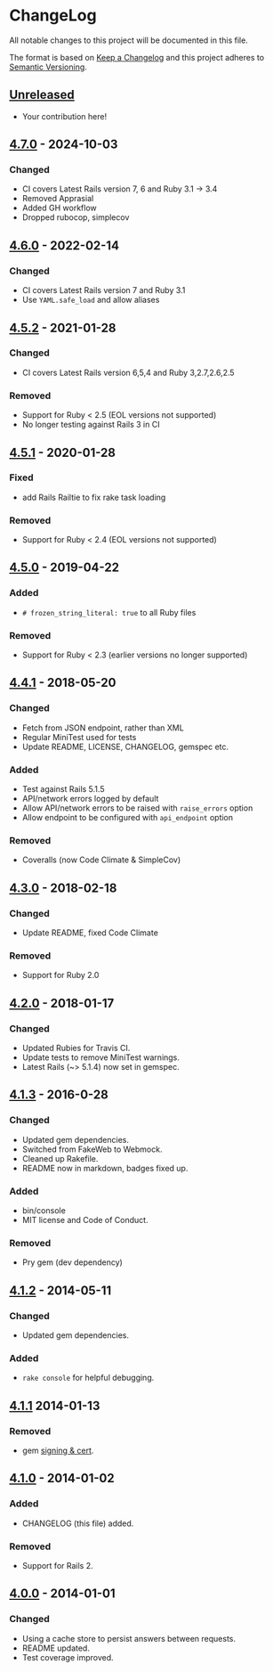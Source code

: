 # ChangeLog

All notable changes to this project will be documented in this file.

The format is based on [Keep a Changelog][KeepAChangelog] and this project
adheres to [Semantic Versioning][Semver].

## [Unreleased]

- Your contribution here!

## [4.7.0] - 2024-10-03
### Changed
- CI covers Latest Rails version 7, 6 and Ruby 3.1 -> 3.4
- Removed Apprasial
- Added GH workflow
- Dropped rubocop, simplecov

## [4.6.0] - 2022-02-14
### Changed
- CI covers Latest Rails version 7 and Ruby 3.1
- Use `YAML.safe_load` and allow aliases

## [4.5.2] - 2021-01-28
### Changed
- CI covers Latest Rails version 6,5,4 and Ruby 3,2.7,2.6,2.5
### Removed
- Support for Ruby < 2.5 (EOL versions not supported)
- No longer testing against Rails 3 in CI

## [4.5.1] - 2020-01-28
### Fixed
- add Rails Railtie to fix rake task loading
### Removed
- Support for Ruby < 2.4 (EOL versions not supported)

## [4.5.0] - 2019-04-22
### Added
- `# frozen_string_literal: true` to all Ruby files

### Removed
- Support for Ruby < 2.3 (earlier versions no longer supported)

## [4.4.1] - 2018-05-20
### Changed
- Fetch from JSON endpoint, rather than XML
- Regular MiniTest used for tests
- Update README, LICENSE, CHANGELOG, gemspec etc.

### Added
- Test against Rails 5.1.5
- API/network errors logged by default
- Allow API/network errors to be raised with `raise_errors` option
- Allow endpoint to be configured with `api_endpoint` option

### Removed
- Coveralls (now Code Climate & SimpleCov)

## [4.3.0] - 2018-02-18
### Changed
- Update README, fixed Code Climate

### Removed
- Support for Ruby 2.0

## [4.2.0] - 2018-01-17
### Changed
- Updated Rubies for Travis CI.
- Update tests to remove MiniTest warnings.
- Latest Rails (~> 5.1.4) now set in gemspec.

## [4.1.3] - 2016-0-28
### Changed
- Updated gem dependencies.
- Switched from FakeWeb to Webmock.
- Cleaned up Rakefile.
- README now in markdown, badges fixed up.

### Added
- bin/console
- MIT license and Code of Conduct.

### Removed
- Pry gem (dev dependency)

## [4.1.2] - 2014-05-11
### Changed
- Updated gem dependencies.

### Added
- `rake console` for helpful debugging.

## [4.1.1] 2014-01-13
### Removed
- gem [signing & cert](http://tinyurl.com/p98owwz).

## [4.1.0] - 2014-01-02
### Added
- CHANGELOG (this file) added.

### Removed
- Support for Rails 2.

## [4.0.0] - 2014-01-01
### Changed
- Using a cache store to persist answers between requests.
- README updated.
- Test coverage improved.

[Unreleased]: https://github.com/matthutchinson/acts_as_textcaptcha/compare/v4.7.0...HEAD
[4.7.0]: https://github.com/matthutchinson/acts_as_textcaptcha/compare/v4.6.0...v4.7.0
[4.6.0]: https://github.com/matthutchinson/acts_as_textcaptcha/compare/v4.5.2...v4.6.0
[4.5.2]: https://github.com/matthutchinson/acts_as_textcaptcha/compare/v4.5.1...v4.5.2
[4.5.1]: https://github.com/matthutchinson/acts_as_textcaptcha/compare/v4.5.0...v4.5.1
[4.5.0]: https://github.com/matthutchinson/acts_as_textcaptcha/compare/v4.4.1...v4.5.0
[4.4.1]: https://github.com/matthutchinson/acts_as_textcaptcha/compare/v4.3.0...v4.4.1
[4.3.0]: https://github.com/matthutchinson/acts_as_textcaptcha/compare/v4.2.0...v4.3.0
[4.2.0]: https://github.com/matthutchinson/acts_as_textcaptcha/compare/v4.1.3...v4.2.0
[4.1.3]: https://github.com/matthutchinson/acts_as_textcaptcha/compare/v4.1.2...v4.1.3
[4.1.2]: https://github.com/matthutchinson/acts_as_textcaptcha/compare/v4.1.1...v4.1.2
[4.1.1]: https://github.com/matthutchinson/acts_as_textcaptcha/compare/v4.1.0...v4.1.1
[4.1.0]: https://github.com/matthutchinson/acts_as_textcaptcha/compare/v4.0.0...v4.1.0
[4.0.0]: https://github.com/matthutchinson/acts_as_textcaptcha/compare/v3.0.11...v4.0.0
[KeepAChangelog]: http://keepachangelog.com/en/1.0.0/
[Semver]: http://semver.org/spec/v2.0.0.html

